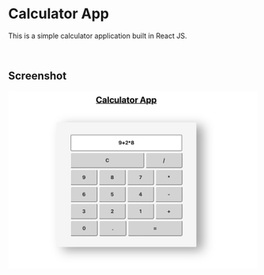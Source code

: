 # Calculator App

This is a simple calculator application built in React JS.

<br/>

## Screenshot
![calculator](./src/Screenshot.png)




